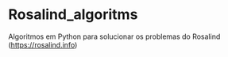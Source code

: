 # Rosalind_algoritms
Algoritmos em Python para solucionar os problemas do Rosalind (https://rosalind.info)
